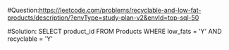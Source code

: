 #Question:https://leetcode.com/problems/recyclable-and-low-fat-products/description/?envType=study-plan-v2&envId=top-sql-50


#Solution:
SELECT product_id
FROM Products
WHERE low_fats = 'Y' AND recyclable = 'Y'
